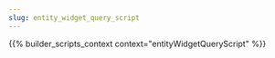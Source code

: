 ```yaml
---
slug: entity_widget_query_script
---
```


{{% builder_scripts_context context="entityWidgetQueryScript" %}}

